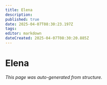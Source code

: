 ```yaml
---
title: Elena
description: 
published: true
date: 2025-04-07T08:30:23.197Z
tags: 
editor: markdown
dateCreated: 2025-04-07T08:30:20.885Z
---
```


# Elena

*This page was auto-generated from structure.*